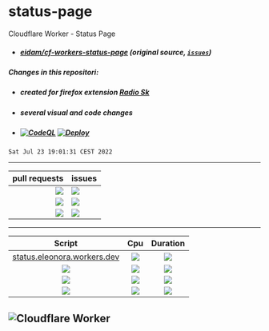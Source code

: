 # status-page
Cloudflare Worker - Status Page
- ##### *[eidam/cf-workers-status-page](https://github.com/eidam/cf-workers-status-page)* (original source, [`issues`](https://github.com/eidam/cf-workers-status-page/issues))
##### Changes in this repositori:
- ##### created for firefox extension *[Radio Sk](https://addons.mozilla.org/en-US/firefox/addon/radio-sk/)*
- ##### several visual and code changes
- ##### [![CodeQL](https://github.com/milankomaj/status-page/actions/workflows/codeql-analysis.yml/badge.svg)](https://github.com/milankomaj/status-page/actions/workflows/codeql-analysis.yml) [![Deploy](https://github.com/milankomaj/status-page/actions/workflows/deploy.yml/badge.svg)](https://github.com/milankomaj/status-page/actions/workflows/deploy.yml)

```
Sat Jul 23 19:01:31 CEST 2022
```
---
**pull requests** | **issues**
---: | :---
![](https://dev-badge.eleonora.workers.dev/github/PR/milankomaj/status-page?icon=github&style=flat&scale=1) | ![](https://dev-badge.eleonora.workers.dev/github/issues/milankomaj/status-page?icon=github&style=flat&scale=1)
![](https://dev-badge.eleonora.workers.dev/github/open-PR/milankomaj/status-page?icon=github&style=flat&scale=1) | ![](https://dev-badge.eleonora.workers.dev/github/open-issues/milankomaj/status-page?icon=github&style=flat&scale=1)
![](https://dev-badge.eleonora.workers.dev/github/closed-PR/milankomaj/status-page?icon=github&style=flat&scale=1) | ![](https://dev-badge.eleonora.workers.dev/github/closed-issues/milankomaj/status-page?icon=github&style=flat&scale=1)
---

**Script** | **Cpu** | **Duration**
:---:  | :---: | :---:
[status.eleonora.workers.dev](https://status.eleonora.workers.dev/)  |![](https://dev-badge.eleonora.workers.dev/metrics/cpuTimeP50/status/7?icon=cloudflare&style=flat&scale=1.5)  |![](https://dev-badge.eleonora.workers.dev/metrics/durationP50/status/7?icon=cloudflare&style=flat&scale=1.5)
![](https://dev-badge.eleonora.workers.dev/metrics/requests/status/7?icon=cloudflare&style=flat&scale=1.5)  |![](https://dev-badge.eleonora.workers.dev/metrics/cpuTimeP75/status/7?icon=cloudflare&style=flat&scale=1.5)  |![](https://dev-badge.eleonora.workers.dev/metrics/durationP75/status/7?icon=cloudflare&style=flat&scale=1.5)
![](https://dev-badge.eleonora.workers.dev/metrics/subrequests/status/7?icon=cloudflare&style=flat&scale=1.5)  |![](https://dev-badge.eleonora.workers.dev/metrics/cpuTimeP99/status/7?icon=cloudflare&style=flat&scale=1.5)  |![](https://dev-badge.eleonora.workers.dev/metrics/durationP99/status/7?icon=cloudflare&style=flat&scale=1.5)
![](https://dev-badge.eleonora.workers.dev/metrics/errors/status/7?icon=cloudflare&style=flat&scale=1.5)  |![](https://dev-badge.eleonora.workers.dev/metrics/cpuTimeP999/status/7?icon=cloudflare&style=flat&scale=1.5)  |![](https://dev-badge.eleonora.workers.dev/metrics/durationP999/status/7?icon=cloudflare&style=flat&scale=1.5)

![](https://dev-badge.eleonora.workers.dev/metrics/status/status/7?icon=cloudflare&style=flat&scale=2  "Cloudflare Worker")
---
